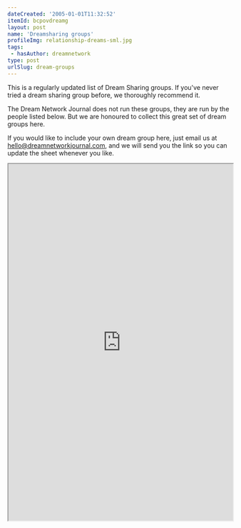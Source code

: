 ```yaml
---
dateCreated: '2005-01-01T11:32:52'
itemId: bcpovdreamg
layout: post
name: 'Dreamsharing groups'
profileImg: relationship-dreams-sml.jpg
tags:
 - hasAuthor: dreamnetwork
type: post
urlSlug: dream-groups
---
```

This is a regularly updated list of Dream Sharing groups. If you've never tried a dream sharing group before, we thoroughly recommend it. 

The Dream Network Journal does not run these groups, they are run by the people listed below. But we are honoured to collect this great set of dream groups here. 

If you would like to include your own dream group here, just email us at <a href="mailto:hello@dreamnetworkjournal.com">hello@dreamnetworkjournal.com</a>, and we will send you the link so you can update the sheet whenever you like.  

<iframe style="width: 100%; height: 800px;" src="https://docs.google.com/spreadsheets/d/e/2PACX-1vSauzb4NP6p8FFi1Qkoxd-Na2OBF2oevzsx9vb4JjsGNoI7-sOUy80LTJSvf2iKV8ItqDJLaUXzafCH/pubhtml?gid=0&amp;single=true&amp;widget=true&amp;headers=false"></iframe>